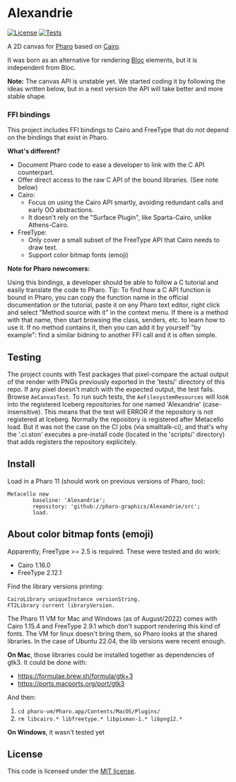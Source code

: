 # Alexandrie

[![License](https://img.shields.io/github/license/pharo-graphics/Alexandrie.svg)](./LICENSE)
[![Tests](https://github.com/pharo-graphics/Alexandrie/actions/workflows/test.yml/badge.svg)](https://github.com/pharo-graphics/Alexandrie/actions/workflows/test.yml)

A 2D canvas for [Pharo](https://pharo.org/) based on [Cairo](https://www.cairographics.org).

It was born as an alternative for rendering [Bloc](https://github.com/pharo-graphics/Bloc) elements, but it is independent from Bloc.

**Note:** The canvas API is unstable yet. We started coding it by following the ideas written below, but in a next version the API will take better and more stable shape.

### FFI bindings

This project includes FFI bindings to Cairo and FreeType that do not depend on the bindings that exist in Pharo. 

**What's different?**

- Document Pharo code to ease a developer to link with the C API counterpart. 
- Offer direct access to the raw C API of the bound libraries. (See note below)
- Cairo: 
  - Focus on using the Cairo API smartly, avoiding redundant calls and early OO abstractions.
  - It doesn't rely on the "Surface Plugin", like Sparta-Cairo, unlike Athens-Cairo.
- FreeType:
  - Only cover a small subset of the FreeType API that Cairo needs to draw text.
  - Support color bitmap fonts (emoji)

**Note for Pharo newcomers:**

Using this bindings, a developer should be able to follow a C tutorial and easily translate the code to Pharo.
Tip: To find how a C API function is bound in Pharo, you can copy the function name in the official documentation or the tutorial, paste it on any Pharo text editor, right click and select "Method source with it" in the context menu. If there is a method with that name, then start browsing the class, senders, etc. to learn how to use it. If no method contains it, then you can add it by yourself "by example": find a similar bidning to another FFI call and it is often simple.


## Testing

The project counts with Test packages that pixel-compare the actual output of the render with PNGs previously exported in the 'tests/' directory of this repo. If any pixel doesn't match with the expected output, the test fails. Browse `AeCanvasTest`. To run such tests, the `AeFilesystemResources` will look into the registered Iceberg repositories for one named 'Alexandrie' (case-insensitive). This means that the test will ERROR if the repository is not registered at Iceberg. Normally the repository is registered after Metacello load. But it was not the case on the CI jobs (via smalltalk-ci), and that's why the '.ci.ston' executes a pre-install code (located in the 'scripts/' directory) that adds registers the repository explicitely.


## Install

Load in a Pharo 11 (should work on previous versions of Pharo, too):

```smalltalk
Metacello new
        baseline: 'Alexandrie';
        repository: 'github://pharo-graphics/Alexandrie/src';
        load.
```

## About color bitmap fonts (emoji)

Apparently, FreeType >= 2.5 is required. These were tested and do work:
- Cairo 1.16.0
- FreeType 2.12.1

Find the library versions printing:
```
CairoLibrary uniqueInstance versionString.
FT2Library current libraryVersion.
```

The Pharo 11 VM for Mac and Windows (as of August/2022) comes with Cairo 1.15.4 and FreeType 2.9.1 which don't support rendering this kind of fonts.
The VM for linux doesn't bring them, so Pharo looks at the shared libraries. In the case of Ubuntu 22.04, the lib versions were recent enough.

**On Mac**, those libraries could be installed together as dependencies of gtk3.
It could be done with:
- https://formulae.brew.sh/formula/gtk+3
- https://ports.macports.org/port/gtk3

And then:
1. `cd pharo-vm/Pharo.app/Contents/MacOS/Plugins/`
2. `rm libcairo.* libfreetype.* libpixman-1.* libpng12.*`

**On Windows**, it wasn't tested yet


## License

This code is licensed under the [MIT license](./LICENSE).
